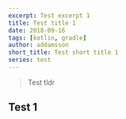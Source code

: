 ```yaml
---
excerpt: Test excerpt 1
title: Test title 1
date: 2018-09-16
tags: [kotlin, gradle]
author: addamsson
short_title: Test short title 1
series: test
---
```


> Test tldr

## Test 1
